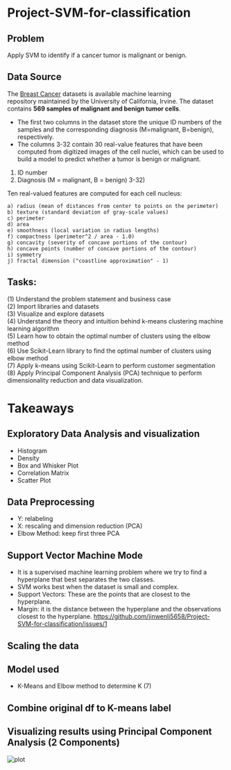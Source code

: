 # Project-SVM-for-classification

## Problem
Apply SVM to identify if a cancer tumor is malignant or benign.

## Data Source
The [Breast Cancer](https://archive.ics.uci.edu/ml/datasets/Breast+Cancer+Wisconsin+%28Diagnostic%29) datasets is available machine learning repository maintained by the University of California, Irvine. The dataset contains **569 samples of malignant and benign tumor cells**. 
* The first two columns in the dataset store the unique ID numbers of the samples and the corresponding diagnosis (M=malignant, B=benign), respectively. 
* The columns 3-32 contain 30 real-value features that have been computed from digitized images of the cell nuclei, which can be used to build a model to predict whether a tumor is benign or malignant.
  

1) ID number
2) Diagnosis (M = malignant, B = benign)
3-32)

Ten real-valued features are computed for each cell nucleus:

	a) radius (mean of distances from center to points on the perimeter)
	b) texture (standard deviation of gray-scale values)
	c) perimeter
	d) area
	e) smoothness (local variation in radius lengths)
	f) compactness (perimeter^2 / area - 1.0)
	g) concavity (severity of concave portions of the contour)
	h) concave points (number of concave portions of the contour)
	i) symmetry 
	j) fractal dimension ("coastline approximation" - 1)

 
## Tasks:
(1) Understand the problem statement and business case <br />
(2) Import libraries and datasets <br />
(3) Visualize and explore datasets <br /> 
(4) Understand the theory and intuition behind k-means clustering machine learning algorithm <br />
(5) Learn how to obtain the optimal number of clusters using the elbow method <br />
(6) Use Scikit-Learn library to find the optimal number of clusters using elbow method <br />
(7) Apply k-means using Scikit-Learn to perform customer segmentation <br />
(8) Apply Principal Component Analysis (PCA) technique to perform dimensionality reduction and data visualization. <br />



# Takeaways
## Exploratory Data Analysis and visualization
- Histogram
- Density 
- Box and Whisker Plot
- Correlation Matrix
- Scatter Plot

## Data Preprocessing
- Y: relabeling
- X: rescaling and dimension reduction (PCA)
- Elbow Method: keep first three PCA

## Support Vector Machine Mode
- It is a supervised machine learning problem where we try to find a hyperplane that best separates the two classes.
- SVM works best when the dataset is small and complex.
- Support Vectors: These are the points that are closest to the hyperplane.
- Margin: it is the distance between the hyperplane and the observations closest to the hyperplane.
  https://github.com/jinwenli5658/Project-SVM-for-classification/issues/1 






## Scaling the data

## Model used
- K-Means and Elbow method to determine K (7)

## Combine original df to K-means label

## Visualizing results using Principal Component Analysis (2 Components)

![plot](https://user-images.githubusercontent.com/81390746/282326280-583d093c-3691-4591-ba18-8b9d04c49dfa.png)





